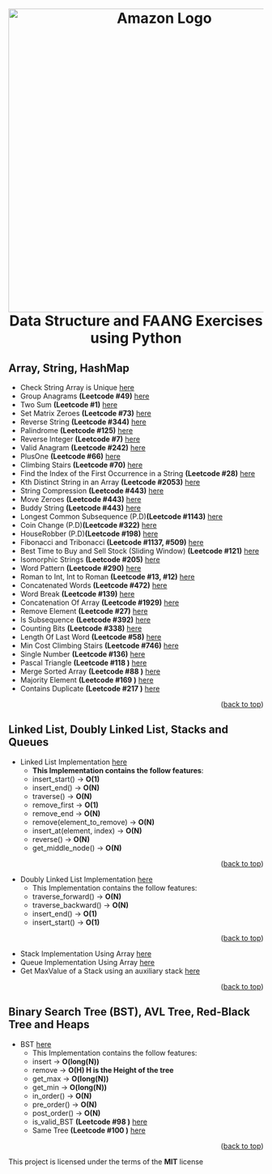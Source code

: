 <h1 align="center">
    <img width="600px" src="https://miro.medium.com/v2/resize:fit:1400/1*jCNMstY548-4sTS1Rh2bCQ.png" alt="Amazon Logo" />
  <br />
    Data Structure and FAANG Exercises using Python
  <br />
</h1>

<a name="readme-top"></a>

## Array, String, HashMap
- Check String Array is Unique [here](https://github.com/AnthoRuiz/AlgorithmDataStructure/blob/main/ArraysStringsHashTables/CheckArray.py)
- Group Anagrams **(Leetcode #49)** [here](https://github.com/AnthoRuiz/AlgorithmDataStructure/blob/main/ArraysStringsHashTables/GroupAnagrams.py)
- Two Sum **(Leetcode #1)** [here](https://github.com/AnthoRuiz/AlgorithmDataStructure/blob/main/ArraysStringsHashTables/TwoSum.py)
- Set Matrix Zeroes **(Leetcode #73)** [here](https://github.com/AnthoRuiz/AlgorithmDataStructure/blob/main/ArraysStringsHashTables/SetMatrixZeroes.py)
- Reverse String **(Leetcode #344)** [here](https://github.com/AnthoRuiz/AlgorithmDataStructure/blob/main/ArraysStringsHashTables/ReverseArray.py)
- Palindrome **(Leetcode #125)** [here](https://github.com/AnthoRuiz/AlgorithmDataStructure/blob/main/ArraysStringsHashTables/Palindrome.py)
- Reverse Integer **(Leetcode #7)** [here](https://github.com/AnthoRuiz/AlgorithmDataStructure/blob/main/ArraysStringsHashTables/ReverseInteger.py)
- Valid Anagram **(Leetcode #242)** [here](https://github.com/AnthoRuiz/AlgorithmDataStructure/blob/main/ArraysStringsHashTables/Anagram.py)
- PlusOne **(Leetcode #66)** [here](https://github.com/AnthoRuiz/AlgorithmDataStructure/blob/main/ArraysStringsHashTables/PlusOne.py)
- Climbing Stairs **(Leetcode #70)** [here](https://github.com/AnthoRuiz/AlgorithmDataStructure/blob/main/ArraysStringsHashTables/ClimbingStairs.py)
- Find the Index of the First Occurrence in a String **(Leetcode #28)** [here](https://github.com/AnthoRuiz/AlgorithmDataStructure/blob/main/ArraysStringsHashTables/NeedleHaystack.py)
- Kth Distinct String in an Array **(Leetcode #2053)** [here](https://github.com/AnthoRuiz/AlgorithmDataStructure/blob/main/ArraysStringsHashTables/KthDistinct.py)
- String Compression **(Leetcode #443)** [here](https://github.com/AnthoRuiz/AlgorithmDataStructure/blob/main/ArraysStringsHashTables/StringCompression.py)
- Move Zeroes **(Leetcode #443)** [here](https://github.com/AnthoRuiz/AlgorithmDataStructure/blob/main/ArraysStringsHashTables/MoveZeroes.py)
- Buddy String **(Leetcode #443)** [here](https://github.com/AnthoRuiz/AlgorithmDataStructure/blob/main/ArraysStringsHashTables/BuddyStrings.py)
- Longest Common Subsequence (P.D)**(Leetcode #1143)** [here](https://github.com/AnthoRuiz/AlgorithmDataStructure/blob/main/ArraysStringsHashTables/LongestCommonSubsequence.py)
- Coin Change (P.D)**(Leetcode #322)** [here](https://github.com/AnthoRuiz/AlgorithmDataStructure/blob/main/ArraysStringsHashTables/CoinChange.py)
- HouseRobber (P.D)**(Leetcode #198)** [here](https://github.com/AnthoRuiz/AlgorithmDataStructure/blob/main/ArraysStringsHashTables/HouseRobber.py)
- Fibonacci and Tribonacci **(Leetcode #1137, #509)** [here](https://github.com/AnthoRuiz/AlgorithmDataStructure/blob/main/ArraysStringsHashTables/Fibonacci.py)
- Best Time to Buy and Sell Stock (Sliding Window) **(Leetcode #121)** [here](https://github.com/AnthoRuiz/AlgorithmDataStructure/blob/main/ArraysStringsHashTables/MaxProfit.py)
- Isomorphic Strings **(Leetcode #205)** [here](https://github.com/AnthoRuiz/AlgorithmDataStructure/blob/main/ArraysStringsHashTables/IsomorphicStrings.py)
- Word Pattern **(Leetcode #290)** [here](https://github.com/AnthoRuiz/AlgorithmDataStructure/blob/main/ArraysStringsHashTables/WordPattern.py)
- Roman to Int, Int to Roman **(Leetcode #13, #12)** [here](https://github.com/AnthoRuiz/AlgorithmDataStructure/blob/main/ArraysStringsHashTables/RomanToInteger.py)
- Concatenated Words **(Leetcode #472)** [here](https://github.com/AnthoRuiz/AlgorithmDataStructure/blob/main/ArraysStringsHashTables/ConcatenatedWords.py)
- Word Break **(Leetcode #139)** [here](https://github.com/AnthoRuiz/AlgorithmDataStructure/blob/main/ArraysStringsHashTables/WordBreak.py)
- Concatenation Of Array **(Leetcode #1929)** [here](https://github.com/AnthoRuiz/AlgorithmDataStructure/blob/main/ArraysStringsHashTables/ConcatenationOfArray.py)
- Remove Element **(Leetcode #27)** [here](https://github.com/AnthoRuiz/AlgorithmDataStructure/blob/main/ArraysStringsHashTables/RemoveElement.py)
- Is Subsequence **(Leetcode #392)** [here](https://github.com/AnthoRuiz/AlgorithmDataStructure/blob/main/ArraysStringsHashTables/IsSubsequence.py)
- Counting Bits **(Leetcode #338)** [here](https://github.com/AnthoRuiz/AlgorithmDataStructure/blob/main/ArraysStringsHashTables/CountingBits.py)
- Length Of Last Word **(Leetcode #58)** [here](https://github.com/AnthoRuiz/AlgorithmDataStructure/blob/main/ArraysStringsHashTables/LengthofLastWord.py)
- Min Cost Climbing Stairs **(Leetcode #746)** [here](https://github.com/AnthoRuiz/AlgorithmDataStructure/blob/main/ArraysStringsHashTables/MinCostClimbingStairs.py)
- Single Number **(Leetcode #136)** [here](https://github.com/AnthoRuiz/AlgorithmDataStructure/blob/main/ArraysStringsHashTables/SingleNumber.py)
- Pascal Triangle **(Leetcode #118 )** [here](https://github.com/AnthoRuiz/AlgorithmDataStructure/blob/main/ArraysStringsHashTables/PascalTriangle.py)
- Merge Sorted Array **(Leetcode #88 )** [here](https://github.com/AnthoRuiz/AlgorithmDataStructure/blob/main/ArraysStringsHashTables/MergeSortedArray.py)
- Majority Element **(Leetcode #169 )** [here](https://github.com/AnthoRuiz/AlgorithmDataStructure/blob/main/ArraysStringsHashTables/MajorityElement.py)
- Contains Duplicate **(Leetcode #217 )** [here](https://github.com/AnthoRuiz/AlgorithmDataStructure/blob/main/ArraysStringsHashTables/ContainsDuplicate.py)



<p align="right">(<a href="#readme-top">back to top</a>)</p>

## Linked List, Doubly Linked List, Stacks and Queues
- Linked List Implementation [here](https://github.com/AnthoRuiz/AlgorithmDataStructure/blob/main/LinkedLists/LinkedList.py)
  - **This Implementation contains the follow features**:
  - insert_start() &rarr; **O(1)** 
  - insert_end() &rarr; **O(N)**
  - traverse() &rarr; **O(N)**
  - remove_first &rarr; **O(1)**
  - remove_end &rarr; **O(N)**
  - remove(element_to_remove) &rarr; **O(N)**
  - insert_at(element, index) &rarr; **O(N)**
  - reverse() &rarr; **O(N)**
  - get_middle_node() &rarr; **O(N)**
  
<p align="right">(<a href="#readme-top">back to top</a>)</p>

- Doubly Linked List Implementation [here](https://github.com/AnthoRuiz/AlgorithmDataStructure/blob/main/DoublyLinkedList/DoublyLinkedList.py)
  - This Implementation contains the follow features:
  - traverse_forward() &rarr; **O(N)**
  - traverse_backward() &rarr; **O(N)**
  - insert_end() &rarr; **O(1)**
  - insert_start() &rarr; **O(1)**

<p align="right">(<a href="#readme-top">back to top</a>)</p>

- Stack Implementation Using Array [here](https://github.com/AnthoRuiz/AlgorithmDataStructure/blob/main/StackQueue/Stack.py)
- Queue Implementation Using Array [here](https://github.com/AnthoRuiz/AlgorithmDataStructure/blob/main/StackQueue/Queue.py)
- Get MaxValue of a Stack using an auxiliary stack [here](https://github.com/AnthoRuiz/AlgorithmDataStructure/blob/main/StackQueue/MaxStack.py)

<p align="right">(<a href="#readme-top">back to top</a>)</p>

## Binary Search Tree (BST), AVL Tree, Red-Black Tree and Heaps
- BST [here](https://github.com/AnthoRuiz/AlgorithmDataStructure/blob/main/BinarySearchTree/BinarySearchTree.py)
  - This Implementation contains the follow features:
  - insert &rarr; **O(long(N))**
  - remove &rarr; **O(H) H is the Height of the tree**
  - get_max &rarr; **O(long(N))**
  - get_min &rarr; **O(long(N))**
  - in_order() &rarr; **O(N)**
  - pre_order() &rarr; **O(N)**
  - post_order() &rarr; **O(N)**
  - is_valid_BST **(Leetcode #98 )** [here](https://github.com/AnthoRuiz/AlgorithmDataStructure/blob/main/BinarySearchTree/BinarySearchTree.py#L154)
  - Same Tree **(Leetcode #100 )** [here](https://github.com/AnthoRuiz/AlgorithmDataStructure/blob/main/BinarySearchTree/TreeComparator.py)

<p align="right">(<a href="#readme-top">back to top</a>)</p>


This project is licensed under the terms of the **MIT** license
